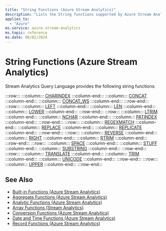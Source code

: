 ```yaml
---
title: "String Functions (Azure Stream Analytics)"
description: "Lists the String functions supported by Azure Stream Analytics."
applies_to:
  - "Azure"
ms.service: azure-stream-analytics
ms.topic: reference
ms.date: 08/02/2024
---
```


# String Functions (Azure Stream Analytics)

Stream Analytics Query Language provides the following string functions:

:::row:::
    :::column:::
        [CHARINDEX](charindex-azure-stream-analytics.md)
    :::column-end:::
    :::column:::
        [CONCAT](concat-azure-stream-analytics.md)
    :::column-end:::
    :::column:::
        [CONCAT_WS](concat-ws-azure-stream-analytics.md)
    :::column-end:::
:::row-end:::
:::row:::
    :::column:::
        [LEFT](left-azure-stream-analytics.md)
    :::column-end:::
    :::column:::
        [LEN](len-azure-stream-analytics.md)
    :::column-end:::
    :::column:::
        [LOWER](lower-azure-stream-analytics.md)
    :::column-end:::
:::row-end:::
:::row:::
    :::column:::
        [LTRIM](ltrim-azure-stream-analytics.md)
    :::column-end:::
    :::column:::
        [NCHAR](nchar-azure-stream-analytics.md)
    :::column-end:::
    :::column:::
        [PATINDEX](patindex-azure-stream-analytics.md)
    :::column-end:::
:::row-end:::
:::row:::
    :::column:::
        [REGEXMATCH](regexmatch-azure-stream-analytics.md)
    :::column-end:::
    :::column:::
        [REPLACE](replace-azure-stream-analytics.md)
    :::column-end:::
    :::column:::
        [REPLICATE](replicate-azure-stream-analytics.md)
    :::column-end:::
:::row-end:::
:::row:::
    :::column:::
        [REVERSE](reverse-azure-stream-analytics.md)
    :::column-end:::
    :::column:::
        [RIGHT](right-azure-stream-analytics.md)
    :::column-end:::
    :::column:::
        [RTRIM](rtrim-azure-stream-analytics.md)
    :::column-end:::
:::row-end:::
:::row:::
    :::column:::
        [SPACE](space-azure-stream-analytics.md)
    :::column-end:::
    :::column:::
        [STUFF](stuff-azure-stream-analytics.md)
    :::column-end:::
    :::column:::
        [SUBSTRING](substring-azure-stream-analytics.md)
    :::column-end:::
:::row-end:::
:::row:::
    :::column:::
        [TRANSLATE](translate-azure-stream-analytics.md)
    :::column-end:::
    :::column:::
        [TRIM](trim-azure-stream-analytics.md)
    :::column-end:::
    :::column:::
        [UNICODE](unicode-azure-stream-analytics.md)
    :::column-end:::
:::row-end:::
:::row:::
    :::column:::
        [UPPER](upper-azure-stream-analytics.md)
    :::column-end:::
:::row-end:::

## See Also

- [Built-in Functions &#40;Azure Stream Analytics&#41;](built-in-functions-azure-stream-analytics.md)
- [Aggregate Functions &#40;Azure Stream Analytics&#41;](aggregate-functions-azure-stream-analytics.md)
- [Analytic Functions &#40;Azure Stream Analytics&#41;](analytic-functions-azure-stream-analytics.md)
- [Array Functions &#40;Stream Analytics&#41;](array-functions-stream-analytics.md)
- [Conversion Functions &#40;Azure Stream Analytics&#41;](conversion-functions-azure-stream-analytics.md)
- [Date and Time Functions &#40;Azure Stream Analytics&#41;](date-and-time-functions-azure-stream-analytics.md)
- [Record Functions &#40;Azure Stream Analytics&#41;](record-functions-azure-stream-analytics.md)
